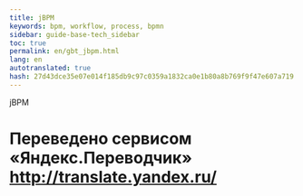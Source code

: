 ```yaml
--- 
title: jBPM 
keywords: bpm, workflow, process, bpmn 
sidebar: guide-base-tech_sidebar 
toc: true 
permalink: en/gbt_jbpm.html 
lang: en 
autotranslated: true 
hash: 27d43dce35e07e014f185db9c97c0359a1832ca0e1b80a8b769f9f47e607a719 
--- 
```


jBPM


 # Переведено сервисом «Яндекс.Переводчик» http://translate.yandex.ru/